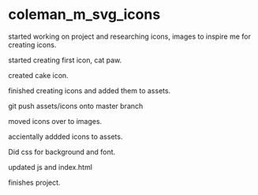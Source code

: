 # coleman_m_svg_icons

started working on project and researching icons, images to inspire me for creating icons.

started creating first icon, cat paw.

created cake icon.

finished creating icons and added them to assets.

git push assets/icons onto master branch

moved icons over to images.

accientally addded icons to assets.

Did css for background and font.

updated js and index.html

finishes project.



